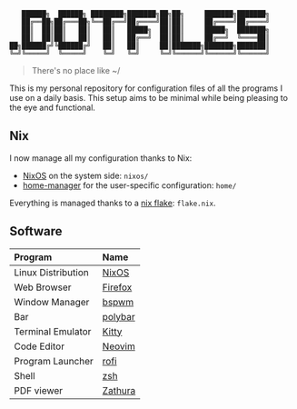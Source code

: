 ```
   ██████╗  ██████╗ ████████╗███████╗██╗██╗     ███████╗███████╗
   ██╔══██╗██╔═══██╗╚══██╔══╝██╔════╝██║██║     ██╔════╝██╔════╝
   ██║  ██║██║   ██║   ██║   █████╗  ██║██║     █████╗  ███████╗
   ██║  ██║██║   ██║   ██║   ██╔══╝  ██║██║     ██╔══╝  ╚════██║
██╗██████╔╝╚██████╔╝   ██║   ██║     ██║███████╗███████╗███████║
╚═╝╚═════╝  ╚═════╝    ╚═╝   ╚═╝     ╚═╝╚══════╝╚══════╝╚══════╝
```

> There's no place like ~/

This is my personal repository for configuration files of all the programs I
use on a daily basis.
This setup aims to be minimal while being pleasing to the eye and functional.

## Nix

I now manage all my configuration thanks to Nix:

- [NixOS](https://nixos.org/) on the system side: `nixos/`
- [home-manager](https://github.com/nix-community/home-manager) for the user-specific configuration:
    `home/`

Everything is managed thanks to a [nix flake](https://nixos.wiki/wiki/Flakes): `flake.nix`.


## Software

| Program               | Name                                                  |
| :-------------------- | :-----------------------------------------------------|
| Linux Distribution    | [NixOS](https://nixos.org/)                           |
| Web Browser           | [Firefox](https://www.mozilla.org/en-US/firefox/new/) |
| Window Manager        | [bspwm](https://github.com/baskerville/bspwm)         |
| Bar                   | [polybar](https://github.com/jaagr/polybar)           |
| Terminal Emulator     | [Kitty](https://sw.kovidgoyal.net/kitty/)             |
| Code Editor           | [Neovim](https://neovim.io/)                          |
| Program Launcher      | [rofi](https://github.com/DaveDavenport/rofi)         |
| Shell                 | [zsh](https://www.zsh.org/)                           |
| PDF viewer            | [Zathura](https://pwmt.org/projects/zathura/)         |

